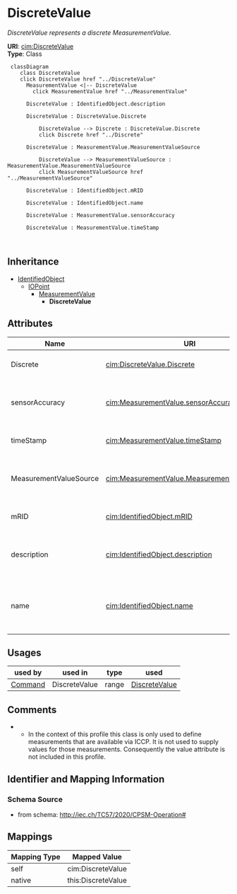 # DiscreteValue


_DiscreteValue represents a discrete MeasurementValue._





**URI**: [cim:DiscreteValue](http://iec.ch/TC57/CIM100#DiscreteValue)<br />
**Type**: Class




```mermaid
 classDiagram
    class DiscreteValue
    click DiscreteValue href "../DiscreteValue"
      MeasurementValue <|-- DiscreteValue
        click MeasurementValue href "../MeasurementValue"
      
      DiscreteValue : IdentifiedObject.description
        
      DiscreteValue : DiscreteValue.Discrete
        
          DiscreteValue --> Discrete : DiscreteValue.Discrete
          click Discrete href "../Discrete"
        
      DiscreteValue : MeasurementValue.MeasurementValueSource
        
          DiscreteValue --> MeasurementValueSource : MeasurementValue.MeasurementValueSource
          click MeasurementValueSource href "../MeasurementValueSource"
        
      DiscreteValue : IdentifiedObject.mRID
        
      DiscreteValue : IdentifiedObject.name
        
      DiscreteValue : MeasurementValue.sensorAccuracy
        
      DiscreteValue : MeasurementValue.timeStamp
        
      
```





## Inheritance
* [IdentifiedObject](IdentifiedObject.md)
    * [IOPoint](IOPoint.md)
        * [MeasurementValue](MeasurementValue.md)
            * **DiscreteValue**



## Attributes


| Name | URI | Cardinality and Range | Description | Inheritance |
| ---  | --- | --- | --- | --- |
| Discrete | [cim:DiscreteValue.Discrete](http://iec.ch/TC57/CIM100#DiscreteValue.Discrete) | 1 <br />  [Discrete](Discrete.md)  | Measurement to which this value is connected | direct |
| sensorAccuracy | [cim:MeasurementValue.sensorAccuracy](http://iec.ch/TC57/CIM100#MeasurementValue.sensorAccuracy) | 0..1 <br />  [PerCent](PerCent.md)  | The limit, expressed as a percentage of the sensor maximum, that errors will ... | [MeasurementValue](MeasurementValue.md) |
| timeStamp | [cim:MeasurementValue.timeStamp](http://iec.ch/TC57/CIM100#MeasurementValue.timeStamp) | 0..1 <br />  datetime  | The time when the value was last updated | [MeasurementValue](MeasurementValue.md) |
| MeasurementValueSource | [cim:MeasurementValue.MeasurementValueSource](http://iec.ch/TC57/CIM100#MeasurementValue.MeasurementValueSource) | 1 <br />  [MeasurementValueSource](MeasurementValueSource.md)  | A reference to the type of source that updates the MeasurementValue, e | [MeasurementValue](MeasurementValue.md) |
| mRID | [cim:IdentifiedObject.mRID](http://iec.ch/TC57/CIM100#IdentifiedObject.mRID) | 1 <br />  string  | Master resource identifier issued by a model authority | [IdentifiedObject](IdentifiedObject.md) |
| description | [cim:IdentifiedObject.description](http://iec.ch/TC57/CIM100#IdentifiedObject.description) | 0..1 <br />  string  | The description is a free human readable text describing or naming the object | [IdentifiedObject](IdentifiedObject.md) |
| name | [cim:IdentifiedObject.name](http://iec.ch/TC57/CIM100#IdentifiedObject.name) | 1 <br />  string  | The name is any free human readable and possibly non unique text naming the o... | [IdentifiedObject](IdentifiedObject.md) |





## Usages

| used by | used in | type | used |
| ---  | --- | --- | --- |
| [Command](Command.md) | DiscreteValue | range | [DiscreteValue](DiscreteValue.md) |






## Comments

* - In the context of this profile this class is only used to define measurements that are available via ICCP. It is not used to supply values for those measurements. Consequently the value attribute is not included in this profile.

## Identifier and Mapping Information







### Schema Source


* from schema: http://iec.ch/TC57/2020/CPSM-Operation#





## Mappings

| Mapping Type | Mapped Value |
| ---  | ---  |
| self | cim:DiscreteValue |
| native | this:DiscreteValue |




